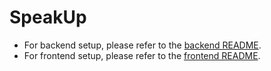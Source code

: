 # SpeakUp

- For backend setup, please refer to the [backend README](./backend/README.md).
- For frontend setup, please refer to the [frontend README](./frontend/README.md).
